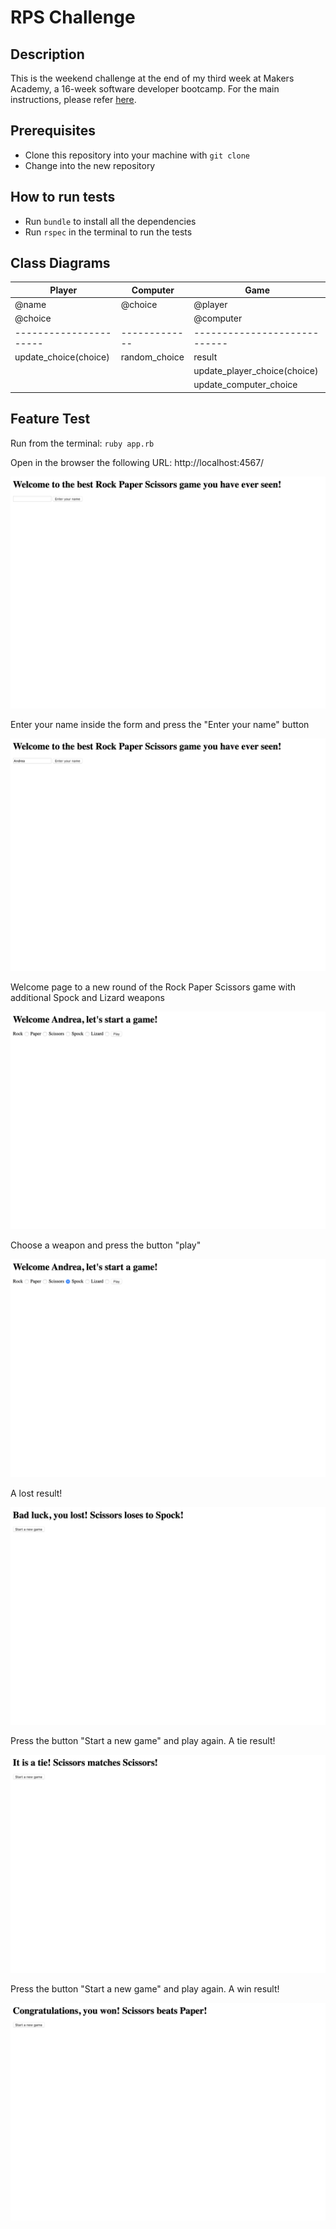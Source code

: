 # RPS Challenge

Description
-------

This is the weekend challenge at the end of my third week at Makers Academy, a 16-week software developer bootcamp. For the main instructions, please refer [here](https://github.com/AndreaDiotallevi/rps-challenge/blob/master/INSTRUCTIONS.md).

Prerequisites
-------

* Clone this repository into your machine with ```git clone```
* Change into the new repository

How to run tests
-------

* Run ```bundle``` to install all the dependencies
* Run ```rspec``` in the terminal to run the tests

Class Diagrams
-------

| Player                | Computer      | Game                         |
| ---                   | ----          | ---                          |
| @name                 | @choice       | @player                      |
| @choice               |               | @computer                    |
|---------------------- | ------------- | ---------------------------- |
| update_choice(choice) | random_choice | result                       |
|                       |               | update_player_choice(choice) |
|                       |               | update_computer_choice       |

Feature Test
-------

Run from the terminal: ```ruby app.rb```

Open in the browser the following URL: http://localhost:4567/

![Homapage](./images/1_home_page.png)

Enter your name inside the form and press the "Enter your name" button

![Enter Name](./images/2_enter_name.png)

Welcome page to a new round of the Rock Paper Scissors game with additional Spock and Lizard weapons

![Start a Game](./images/3_start_a_game.png)

Choose a weapon and press the button "play"

![Start a Game](./images/4_player_choice.png)

A lost result!

![Lost Result](./images/5_result_lost.png)

Press the button "Start a new game" and play again. A tie result!

![Tie Result](./images/6_result_tie.png)

Press the button "Start a new game" and play again. A win result!

![Win Result](./images/7_result_win.png)
